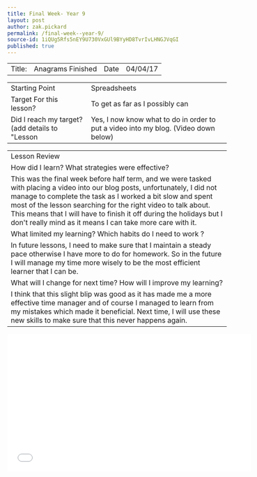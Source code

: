 ```yaml
---
title: Final Week- Year 9
layout: post
author: zak.pickard
permalink: /final-week--year-9/
source-id: 1iQUg5Rfs5nEY9U730VxGUl9BYyHD8TvrIvLHNGJVqGI
published: true
---
```

<table>
  <tr>
    <td>Title:</td>
    <td>Anagrams Finished</td>
    <td>Date</td>
    <td>04/04/17</td>
  </tr>
</table>


<table>
  <tr>
    <td>Starting Point</td>
    <td>Spreadsheets </td>
  </tr>
  <tr>
    <td>Target For this lesson?</td>
    <td>To get as far as I possibly can</td>
  </tr>
  <tr>
    <td>Did I reach my target? 
(add details to "Lesson </td>
    <td>Yes, I now know what to do in order to put a video into my blog.      (Video down below)
</td>
  </tr>
</table>


<table>
  <tr>
    <td>Lesson Review</td>
  </tr>
  <tr>
    <td>How did I learn? What strategies were effective?</td>
  </tr>
  <tr>
    <td>This was the final week before half term, and we were tasked with placing a video into our blog posts, unfortunately, I did not manage to complete the task as I worked a bit slow and spent most of the lesson searching for the right video to talk about. This means that I will have to finish it off during the holidays but I don't really mind as it means I can take more care with it.</td>
  </tr>
  <tr>
    <td>What limited my learning? Which habits do I need to work ?</td>
  </tr>
  <tr>
    <td>In future lessons, I need to make sure that I maintain a steady pace otherwise I have more to do for homework. So in the future I will manage my time more wisely to be the most efficient learner that I can be.</td>
  </tr>
  <tr>
    <td>What will I change for next time? How will I improve my learning?</td>
  </tr>
  <tr>
    <td>I think that this slight blip was good as it has made me a more effective time manager and of course I managed to learn from my mistakes which made it beneficial. Next time, I will use these new skills to make sure that this never happens again.</td>
  </tr>
</table>
<iframe width="560" height="315" src=("https://www.youtube.com/embed/0e65iQ15w80") frameborder="0" allowfullscreen></iframe>



